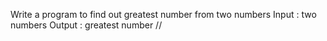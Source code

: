 Write a program to find out greatest number from two numbers
Input : two numbers
Output : greatest number
//
